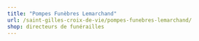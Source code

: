 ```yaml
---
title: "Pompes Funèbres Lemarchand"
url: /saint-gilles-croix-de-vie/pompes-funebres-lemarchand/
shop: directeurs de funérailles
---
```

